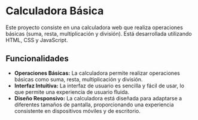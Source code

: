 # Calculadora Básica

Este proyecto consiste en una calculadora web que realiza operaciones básicas (suma, resta, multiplicación y división). Está desarrollada utilizando HTML, CSS y JavaScript.

## Funcionalidades

- **Operaciones Básicas:** La calculadora permite realizar operaciones básicas como suma, resta, multiplicación y división.
- **Interfaz Intuitiva:** La interfaz de usuario es sencilla y fácil de usar, lo que permite una experiencia de usuario fluida.
- **Diseño Responsivo:** La calculadora está diseñada para adaptarse a diferentes tamaños de pantalla, proporcionando una experiencia consistente en dispositivos móviles y de escritorio.
